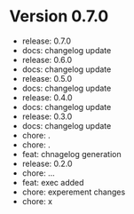 # Version 0.7.0
- release: 0.7.0
- docs: changelog update
- release: 0.6.0
- docs: changelog update
- release: 0.5.0
- docs: changelog update
- release: 0.4.0
- docs: changelog update
- release: 0.3.0
- docs: changelog update
- chore: .
- chore: .
- feat: chnagelog generation
- release: 0.2.0
- chore: ...
- feat: exec added
- chore: experement changes
- chore: x